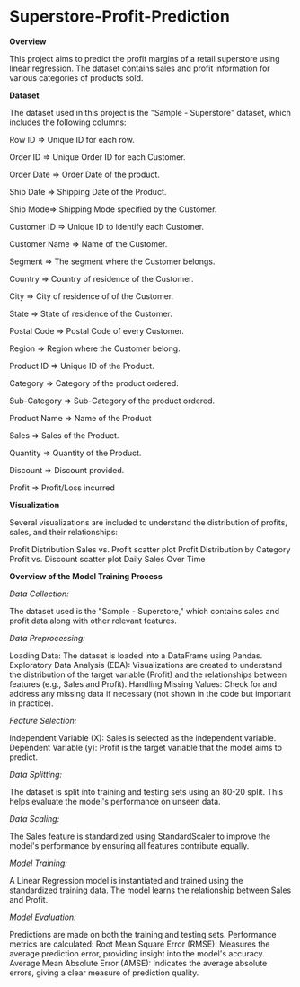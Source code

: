 # Superstore-Profit-Prediction

**Overview**

This project aims to predict the profit margins of a retail superstore using linear regression. The dataset contains sales and profit information for various categories of products sold.

**Dataset**

The dataset used in this project is the "Sample - Superstore" dataset, which includes the following columns:

Row ID => Unique ID for each row.

Order ID => Unique Order ID for each Customer.

Order Date => Order Date of the product.

Ship Date => Shipping Date of the Product.

Ship Mode=> Shipping Mode specified by the Customer.

Customer ID => Unique ID to identify each Customer.

Customer Name => Name of the Customer.

Segment => The segment where the Customer belongs.

Country => Country of residence of the Customer.

City => City of residence of of the Customer.

State => State of residence of the Customer.

Postal Code => Postal Code of every Customer.

Region => Region where the Customer belong.

Product ID => Unique ID of the Product.

Category => Category of the product ordered.

Sub-Category => Sub-Category of the product ordered.

Product Name => Name of the Product

Sales => Sales of the Product.

Quantity => Quantity of the Product.

Discount => Discount provided.

Profit => Profit/Loss incurred

**Visualization**

Several visualizations are included to understand the distribution of profits, sales, and their relationships:

Profit Distribution
Sales vs. Profit scatter plot
Profit Distribution by Category
Profit vs. Discount scatter plot
Daily Sales Over Time

**Overview of the Model Training Process**

*Data Collection:*

The dataset used is the "Sample - Superstore," which contains sales and profit data along with other relevant features.

*Data Preprocessing:*

Loading Data: The dataset is loaded into a DataFrame using Pandas.
Exploratory Data Analysis (EDA): Visualizations are created to understand the distribution of the target variable (Profit) and the relationships between features (e.g., Sales and Profit).
Handling Missing Values: Check for and address any missing data if necessary (not shown in the code but important in practice).

*Feature Selection:*

Independent Variable (X): Sales is selected as the independent variable.
Dependent Variable (y): Profit is the target variable that the model aims to predict.

*Data Splitting:*

The dataset is split into training and testing sets using an 80-20 split. This helps evaluate the model's performance on unseen data.

*Data Scaling:*

The Sales feature is standardized using StandardScaler to improve the model's performance by ensuring all features contribute equally.

*Model Training:*

A Linear Regression model is instantiated and trained using the standardized training data. The model learns the relationship between Sales and Profit.

*Model Evaluation:*

Predictions are made on both the training and testing sets.
Performance metrics are calculated:
Root Mean Square Error (RMSE): Measures the average prediction error, providing insight into the model's accuracy.
Average Mean Absolute Error (AMSE): Indicates the average absolute errors, giving a clear measure of prediction quality.



